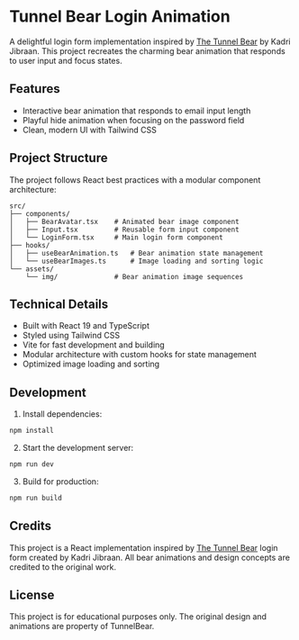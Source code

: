 # Tunnel Bear Login Animation

A delightful login form implementation inspired by [The Tunnel Bear](https://www.tunnelbear.com/account/login) by Kadri Jibraan. This project recreates the charming bear animation that responds to user input and focus states.

## Features

- Interactive bear animation that responds to email input length
- Playful hide animation when focusing on the password field
- Clean, modern UI with Tailwind CSS

## Project Structure

The project follows React best practices with a modular component architecture:

```
src/
├── components/
│   ├── BearAvatar.tsx    # Animated bear image component
│   ├── Input.tsx         # Reusable form input component
│   └── LoginForm.tsx     # Main login form component
├── hooks/
│   ├── useBearAnimation.ts   # Bear animation state management
│   └── useBearImages.ts      # Image loading and sorting logic
└── assets/
    └── img/              # Bear animation image sequences
```

## Technical Details

- Built with React 19 and TypeScript
- Styled using Tailwind CSS
- Vite for fast development and building
- Modular architecture with custom hooks for state management
- Optimized image loading and sorting

## Development

1. Install dependencies:
```bash
npm install
```

2. Start the development server:
```bash
npm run dev
```

3. Build for production:
```bash
npm run build
```

## Credits

This project is a React implementation inspired by [The Tunnel Bear](https://www.tunnelbear.com/account/login) login form created by Kadri Jibraan. All bear animations and design concepts are credited to the original work.

## License

This project is for educational purposes only. The original design and animations are property of TunnelBear.
